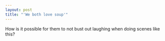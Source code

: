 ```yaml
---
layout: post
title: "'We both love soup'"
---
```




<p>How is it possible for them to not bust out laughing when doing scenes like this?</p>
   
<object width="425" height="355"><param name="movie" value="http://www.youtube.com/v/T9jxSOxtYHs&rel=1"></param><param name="wmode" value="transparent"></param><embed src="http://www.youtube.com/v/T9jxSOxtYHs&rel=1" type="application/x-shockwave-flash" wmode="transparent" width="425" height="355"></embed></object>



